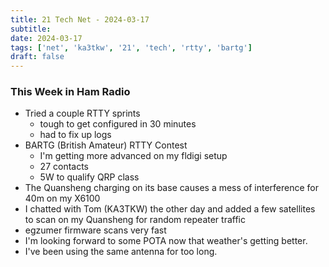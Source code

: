 ```yaml
---
title: 21 Tech Net - 2024-03-17
subtitle: 
date: 2024-03-17
tags: ['net', 'ka3tkw', '21', 'tech', 'rtty', 'bartg']
draft: false
---
```


### This Week in Ham Radio

- Tried a couple RTTY sprints
  - tough to get configured in 30 minutes
  - had to fix up logs
- BARTG (British Amateur) RTTY Contest
  - I'm getting more advanced on my fldigi setup
  - 27 contacts
  - 5W to qualify QRP class
- The Quansheng charging on its base causes a mess 
  of interference
  for 40m on my X6100
- I chatted with Tom (KA3TKW) the other day 
  and added a few satellites
  to scan on my Quansheng for random repeater traffic
- egzumer firmware scans very fast
- I'm looking forward to some POTA now that weather's getting better.
- I've been using the same antenna for too long.
